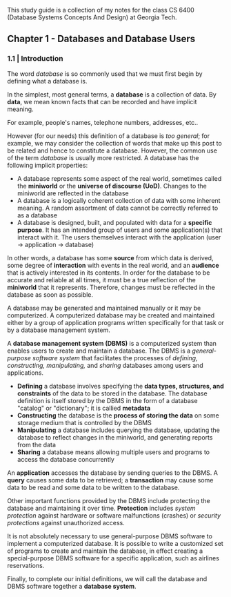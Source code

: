 This study guide is a collection of my notes for the class CS 6400 (Database Systems Concepts And Design) at Georgia Tech.

## Chapter 1 - Databases and Database Users

### 1.1 | Introduction

The word *database* is so commonly used that we must first begin by defining what a database is.

In the simplest, most general terms, a **database** is a collection of data. By **data**, we mean known facts that can be recorded and have implicit meaning. 

For example, people's names, telephone numbers, addresses, etc..

However (for our needs) this definition of a database is *too general*; for example, we may consider the collection of words that make up this post to be related and hence to constitute a database. However, the common use of the term *database* is usually more restricted. A database has the following implicit properties:

- A database represents some aspect of the real world, sometimes called the **miniworld** or the **universe of discourse (UoD)**. Changes to the miniworld are reflected in the database
- A database is a logically coherent collection of data with some inherent meaning. A random assortment of data cannot be correctly referred to as a database
- A database is designed, built, and populated with data for a **specific purpose**. It has an intended group of users and some application(s) that interact with it. The users themselves interact with the application (user -> application -> database)

In other words, a database has some **source** from which data is derived, some degree of **interaction** with events in the real world, and an **audience** that is actively interested in its contents. In order for the database to be accurate and reliable at all times, it must be a true reflection of the **miniworld** that it represents. Therefore, changes must be reflected in the database as soon as possible.

A database may be generated and maintained manually or it may be computerized. A computerized database may be created and maintained either by a group of application programs written specifically for that task or by a database management system.

A **database management system (DBMS)** is a computerized system than enables users to create and maintain a database. The DBMS is a *general-purpose software system* that facilitates the processes of *defining, constructing, manipulating,* and *sharing* databases among users and applications. 

- **Defining** a database involves specifying the **data types, structures, and constraints** of the data to be stored in the database. The database definition is itself stored by the DBMS in the form of a database "catalog" or "dictionary"; it is callied **metadata**
- **Constructing** the database is the **process of storing the data** on some storage medium that is controlled by the DBMS
- **Manipulating** a database includes querying the database, updating the database to reflect changes in the miniworld, and generating reports from the data
- **Sharing** a database means allowing multiple users and programs to access the database concurrently

An **application** accesses the database by sending queries to the DBMS. A **query** causes some data to be retrieved; a **transaction** may cause some data to be read and some data to be written to the database.

Other important functions provided by the DBMS include protecting the database and maintaining it over time. **Protection** includes *system protection* against hardware or software malfunctions (crashes) or *security protections* against unauthorized access.

It is not absolutely necessary to use general-purpose DBMS software to implement
a computerized database. It is possible to write a customized set of programs to create and maintain the database, in effect creating a special-purpose DBMS software
for a specific application, such as airlines reservations.

Finally, to complete our initial definitions, we will call the database and DBMS software
together a **database system**. 
